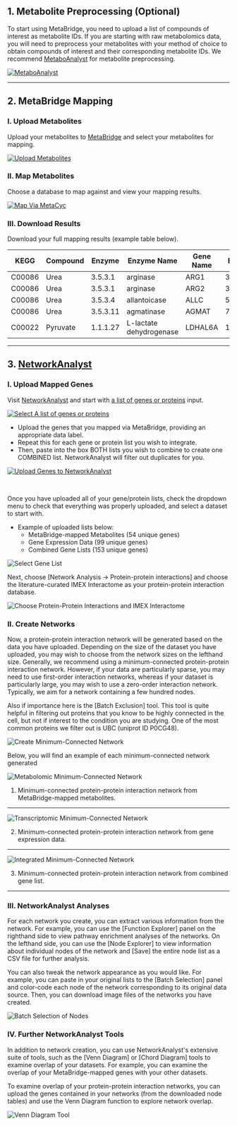 <h2 id='metabolite-preprocessing'>1. Metabolite Preprocessing (Optional)</h2>

To start using MetaBridge, you need to upload a list of compounds of interest as
metabolite IDs. If you are starting with raw metabolomics data, you will need to
preprocess your metabolites with your method of choice to obtain compounds of
interest and their corresponding metabolite IDs. We recommend
[MetaboAnalyst](http://www.metaboanalyst.ca) for metabolite preprocessing.

[![MetaboAnalyst](serve/metaboanalyst.png)](http://www.metaboanalyst.ca)

---

<h2 id='metabridge-mapping'>2. MetaBridge Mapping</h2>

### I. Upload Metabolites

Upload your metabolites to [MetaBridge](https://www.metabridge.org) and select your metabolites for mapping.

[![Upload Metabolites](serve/upload_metabridge.png)](https://www.metabridge.org)

### II. Map Metabolites

Choose a database to map against and view your mapping results.

[![Map Via MetaCyc](serve/mapping2.png)](https://www.metabridge.org)

### III. Download Results

Download your full mapping results (example table below).

<table class="table table-dark table-hover table-bordered">
  <thead class="thead-dark">
    <tr>
      <th>KEGG</th>
      <th>Compound</th>
      <th>Enzyme</th>
      <th>Enzyme Name</th>
      <th>Gene Name</th>
      <th>Entrez</th>
    </tr>
  </thead>
  <tbody>
    <tr>
      <td>C00086</td>
      <td>Urea</td>
      <td>3.5.3.1</td>
      <td>arginase</td>
      <td>ARG1</td>
      <td>383</td>
    </tr>
    <tr>
      <td>C00086</td>
      <td>Urea</td>
      <td>3.5.3.1</td>
      <td>arginase</td>
      <td>ARG2</td>
      <td>384</td>
    </tr>
    <tr>
      <td>C00086</td>
      <td>Urea</td>
      <td>3.5.3.4</td>
      <td>allantoicase</td>
      <td>ALLC</td>
      <td>55821</td>
    </tr>
    <tr>
      <td>C00086</td>
      <td>Urea</td>
      <td>3.5.3.11</td>
      <td>agmatinase</td>
      <td>AGMAT</td>
      <td>79814</td>
    </tr>
    <tr>
      <td>C00022</td>
      <td>Pyruvate</td>
      <td>1.1.1.27</td>
      <td>L-lactate dehydrogenase</td>
      <td>LDHAL6A</td>
      <td>160287</td>
    </tr>
  </tbody>
</table>

---

<h2 id='networkanalyst'>3. <a href="http://www.networkanalyst.ca">NetworkAnalyst</a></h2>

### I. Upload Mapped Genes

Visit [NetworkAnalyst](http://www.networkanalyst.ca) and start with [a list of genes or proteins](http://www.networkanalyst.ca/faces/Secure/network/SignatureView.xhtml) input.

[![Select A list of genes or proteins](serve/select_list.png)](http://www.networkanalyst.ca)

* Upload the genes that you mapped via MetaBridge, providing an appropriate data label.
* Repeat this for each gene or protein list you wish to integrate.
* Then, paste into the box BOTH lists you wish to combine to create one COMBINED
  list. NetworkAnalyst will filter out duplicates for you.

[![Upload Genes to NetworkAnalyst](serve/copy_paste.png)](http://www.networkanalyst.ca/faces/Secure/network/SignatureView.xhtml)

<br>

Once you have uploaded all of your gene/protein lists, check the dropdown menu
to check that everything was properly uploaded, and select a dataset to start
with.

* Example of uploaded lists below:
  * MetaBridge-mapped Metabolites (54 unique genes)
  * Gene Expression Data (99 unique genes)
  * Combined Gene Lists (153 unique genes)

![Select Gene List](serve/upload_lists.png)

Next, choose [Network Analysis -> Protein-protein interactions] and choose the literature-curated
IMEX Interactome as your protein-protein interaction database.

![Choose Protein-Protein Interactions and IMEX Interactome](serve/select_ppis.png)

### II. Create Networks

Now, a protein-protein interaction network will be generated based on the data
you have uploaded. Depending on the size of the dataset you have uploaded, you
may wish to choose from the network sizes on the lefthand size. Generally, we
recommend using a minimum-connected protein-protein interaction network.
However, if your data are particularly sparse, you may need to use first-order
interaction networks, whereas if your dataset is particularly large, you may
wish to use a zero-order interaction network. Typically, we aim for a network
containing a few hundred nodes.

Also if importance here is the [Batch Exclusion] tool. This tool is quite
helpful in filtering out proteins that you know to be highly connected in the
cell, but not if interest to the condition you are studying. One of the most
common proteins we filter out is UBC (uniprot ID P0CG48).

![Create Minimum-Connected Network](serve/minimum_connected.png)

Below, you will find an example of each minimum-connected network generated

![Metabolomic Minimum-Connected Network](serve/metab_network.png)

1. Minimum-connected protein-protein interaction network from MetaBridge-mapped metabolites.

  <hr>

  ![Transcriptomic Minimum-Connected Network](serve/trans_network.png)

2. Minimum-connected protein-protein interaction network from gene expression data.

  <hr>

  ![Integrated Minimum-Connected Network](serve/combined_network.png)

3. Minimum-connected protein-protein interaction network from combined gene list.

<hr>

### III. NetworkAnalyst Analyses

For each network you create, you can extract various information from the
network. For example, you can use the [Function Explorer] panel on the righthand
side to view pathway enrichment analyses of the networks. On the lefthand side,
you can use the [Node Explorer] to view information about individual nodes of
the network and [Save] the entire node list as a CSV file for further analysis.

You can also tweak the network appearance as you would like. For example, you
can paste in your original lists to the [Batch Selection] panel and color-code
each node of the network corresponding to its original data source. Then, you
can download image files of the networks you have created.

![Batch Selection of Nodes](serve/batch_select.png)

### IV. Further NetworkAnalyst Tools

In addition to network creation, you can use NetworkAnalyst's extensive suite of
tools, such as the [Venn Diagram] or [Chord Diagram] tools to examine overlap of
your datasets. For example, you can examine the overlap of your
MetaBridge-mapped genes with your other datasets.

To examine overlap of your protein-protein interaction networks, you can upload
the genes contained in your networks (from the downloaded node tables) and use
the Venn Diagram function to explore network overlap.

![Venn Diagram Tool](serve/venn_diagram.png)
